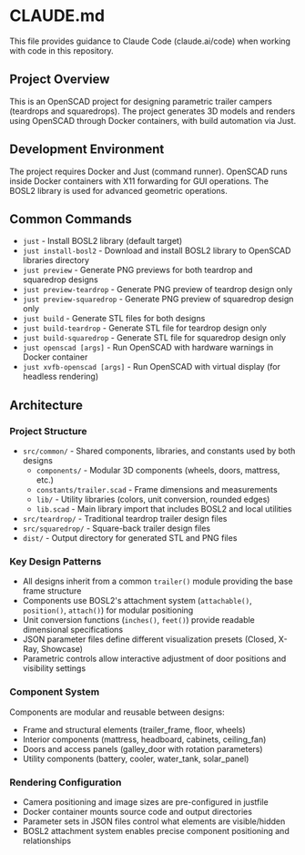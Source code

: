 # CLAUDE.md

This file provides guidance to Claude Code (claude.ai/code) when working with code in this repository.

## Project Overview

This is an OpenSCAD project for designing parametric trailer campers (teardrops and squaredrops). The project generates 3D models and renders using OpenSCAD through Docker containers, with build automation via Just.

## Development Environment

The project requires Docker and Just (command runner). OpenSCAD runs inside Docker containers with X11 forwarding for GUI operations. The BOSL2 library is used for advanced geometric operations.

## Common Commands

- `just` - Install BOSL2 library (default target)
- `just install-bosl2` - Download and install BOSL2 library to OpenSCAD libraries directory
- `just preview` - Generate PNG previews for both teardrop and squaredrop designs
- `just preview-teardrop` - Generate PNG preview of teardrop design only  
- `just preview-squaredrop` - Generate PNG preview of squaredrop design only
- `just build` - Generate STL files for both designs
- `just build-teardrop` - Generate STL file for teardrop design only
- `just build-squaredrop` - Generate STL file for squaredrop design only
- `just openscad [args]` - Run OpenSCAD with hardware warnings in Docker container
- `just xvfb-openscad [args]` - Run OpenSCAD with virtual display (for headless rendering)

## Architecture

### Project Structure
- `src/common/` - Shared components, libraries, and constants used by both designs
  - `components/` - Modular 3D components (wheels, doors, mattress, etc.)
  - `constants/trailer.scad` - Frame dimensions and measurements
  - `lib/` - Utility libraries (colors, unit conversion, rounded edges)
  - `lib.scad` - Main library import that includes BOSL2 and local utilities
- `src/teardrop/` - Traditional teardrop trailer design files
- `src/squaredrop/` - Square-back trailer design files  
- `dist/` - Output directory for generated STL and PNG files

### Key Design Patterns
- All designs inherit from a common `trailer()` module providing the base frame structure
- Components use BOSL2's attachment system (`attachable()`, `position()`, `attach()`) for modular positioning
- Unit conversion functions (`inches()`, `feet()`) provide readable dimensional specifications
- JSON parameter files define different visualization presets (Closed, X-Ray, Showcase)
- Parametric controls allow interactive adjustment of door positions and visibility settings

### Component System
Components are modular and reusable between designs:
- Frame and structural elements (trailer_frame, floor, wheels)
- Interior components (mattress, headboard, cabinets, ceiling_fan)  
- Doors and access panels (galley_door with rotation parameters)
- Utility components (battery, cooler, water_tank, solar_panel)

### Rendering Configuration
- Camera positioning and image sizes are pre-configured in justfile
- Docker container mounts source code and output directories
- Parameter sets in JSON files control what elements are visible/hidden
- BOSL2 attachment system enables precise component positioning and relationships